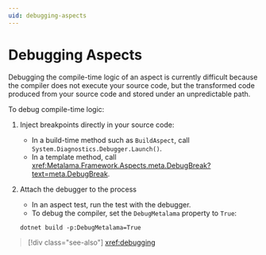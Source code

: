 ```yaml
---
uid: debugging-aspects
---
```


# Debugging Aspects

Debugging the compile-time logic of an aspect is currently difficult because the compiler does not execute your source code, but the transformed code produced from your source code and stored under an unpredictable path.

To debug compile-time logic:

1. Inject breakpoints directly in your source code:

    - In a build-time method such as `BuildAspect`, call `System.Diagnostics.Debugger.Launch()`.
    - In a template method, call <xref:Metalama.Framework.Aspects.meta.DebugBreak?text=meta.DebugBreak>.

2. Attach the debugger to the process

    - In an aspect test, run the test with the debugger.
    - To debug the compiler, set the `DebugMetalama` property to `True`: 

    ```
    dotnet build -p:DebugMetalama=True
    ```

> [!div class="see-also"]
> <xref:debugging>
